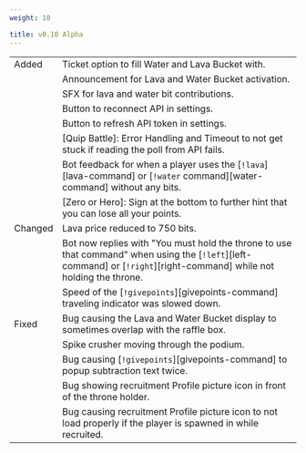 ```yaml
---
weight: 10

title: v0.10 Alpha
---
```


|         |                                                                                                                                                                       |
|---------|-----------------------------------------------------------------------------------------------------------------------------------------------------------------------|
| Added   | Ticket option to fill Water and Lava Bucket with.                                                                                                                     |
|         | Announcement for Lava and Water Bucket activation.                                                                                                                    |
|         | SFX for lava and water bit contributions.                                                                                                                             |
|         | Button to reconnect API in settings.                                                                                                                                  |
|         | Button to refresh API token in settings.                                                                                                                              |
|         | [Quip Battle]: Error Handling and Timeout to not get stuck if reading the poll from API fails.                                                                        |
|         | Bot feedback for when a player uses the [`!lava`][lava-command] or [`!water` command][water-command] without any bits.                                                |
|         | [Zero or Hero]: Sign at the bottom to further hint that you can lose all your points.                                                                                 |
| Changed | Lava price reduced to 750 bits.                                                                                                                                       |
|         | Bot now replies with "You must hold the throne to use that command" when using the [`!left`][left-command] or [`!right`][right-command] while not holding the throne. |
|         | Speed of the [`!givepoints`][givepoints-command] traveling indicator was slowed down.                                                                                 |
| Fixed   | Bug causing the Lava and Water Bucket display to sometimes overlap with the raffle box.                                                                               |
|         | Spike crusher moving through the podium.                                                                                                                              |
|         | Bug causing [`!givepoints`][givepoints-command] to popup subtraction text twice.                                                                                      |
|         | Bug showing recruitment Profile picture icon in front of the throne holder.                                                                                           |
|         | Bug causing recruitment Profile picture icon to not load properly if the player is spawned in while recruited.                                                        |